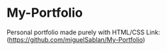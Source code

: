# My-Portfolio

Personal portfolio made purely with HTML/CSS
Link: (https://github.com/miguelSablan/My-Portfolio)
